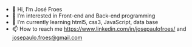 - 👋 Hi, I’m José Froes
- 👀 I’m interested in Front-end and Back-end programming
- 🌱 I’m currently learning html5, css3, JavaScript, data base
- 📫 How to reach me https://www.linkedin.com/in/josepaulofroes/ and josepaulo.froes@gmail.com
